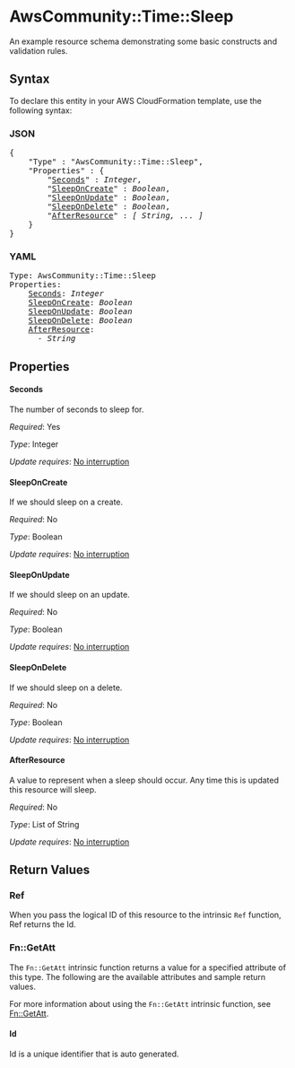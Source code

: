 # AwsCommunity::Time::Sleep

An example resource schema demonstrating some basic constructs and validation rules.

## Syntax

To declare this entity in your AWS CloudFormation template, use the following syntax:

### JSON

<pre>
{
    "Type" : "AwsCommunity::Time::Sleep",
    "Properties" : {
        "<a href="#seconds" title="Seconds">Seconds</a>" : <i>Integer</i>,
        "<a href="#sleeponcreate" title="SleepOnCreate">SleepOnCreate</a>" : <i>Boolean</i>,
        "<a href="#sleeponupdate" title="SleepOnUpdate">SleepOnUpdate</a>" : <i>Boolean</i>,
        "<a href="#sleepondelete" title="SleepOnDelete">SleepOnDelete</a>" : <i>Boolean</i>,
        "<a href="#afterresource" title="AfterResource">AfterResource</a>" : <i>[ String, ... ]</i>
    }
}
</pre>

### YAML

<pre>
Type: AwsCommunity::Time::Sleep
Properties:
    <a href="#seconds" title="Seconds">Seconds</a>: <i>Integer</i>
    <a href="#sleeponcreate" title="SleepOnCreate">SleepOnCreate</a>: <i>Boolean</i>
    <a href="#sleeponupdate" title="SleepOnUpdate">SleepOnUpdate</a>: <i>Boolean</i>
    <a href="#sleepondelete" title="SleepOnDelete">SleepOnDelete</a>: <i>Boolean</i>
    <a href="#afterresource" title="AfterResource">AfterResource</a>: <i>
      - String</i>
</pre>

## Properties

#### Seconds

The number of seconds to sleep for.

_Required_: Yes

_Type_: Integer

_Update requires_: [No interruption](https://docs.aws.amazon.com/AWSCloudFormation/latest/UserGuide/using-cfn-updating-stacks-update-behaviors.html#update-no-interrupt)

#### SleepOnCreate

If we should sleep on a create.

_Required_: No

_Type_: Boolean

_Update requires_: [No interruption](https://docs.aws.amazon.com/AWSCloudFormation/latest/UserGuide/using-cfn-updating-stacks-update-behaviors.html#update-no-interrupt)

#### SleepOnUpdate

If we should sleep on an update.

_Required_: No

_Type_: Boolean

_Update requires_: [No interruption](https://docs.aws.amazon.com/AWSCloudFormation/latest/UserGuide/using-cfn-updating-stacks-update-behaviors.html#update-no-interrupt)

#### SleepOnDelete

If we should sleep on a delete.

_Required_: No

_Type_: Boolean

_Update requires_: [No interruption](https://docs.aws.amazon.com/AWSCloudFormation/latest/UserGuide/using-cfn-updating-stacks-update-behaviors.html#update-no-interrupt)

#### AfterResource

A value to represent when a sleep should occur. Any time this is updated this resource will sleep.

_Required_: No

_Type_: List of String

_Update requires_: [No interruption](https://docs.aws.amazon.com/AWSCloudFormation/latest/UserGuide/using-cfn-updating-stacks-update-behaviors.html#update-no-interrupt)

## Return Values

### Ref

When you pass the logical ID of this resource to the intrinsic `Ref` function, Ref returns the Id.

### Fn::GetAtt

The `Fn::GetAtt` intrinsic function returns a value for a specified attribute of this type. The following are the available attributes and sample return values.

For more information about using the `Fn::GetAtt` intrinsic function, see [Fn::GetAtt](https://docs.aws.amazon.com/AWSCloudFormation/latest/UserGuide/intrinsic-function-reference-getatt.html).

#### Id

Id is a unique identifier that is auto generated.

